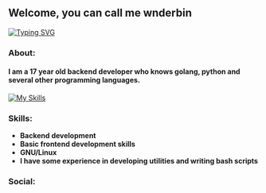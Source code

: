 ## Welcome, you can call me wnderbin

[![Typing SVG](https://readme-typing-svg.herokuapp.com?font=Fira+Code&size=25&duration=10000&pause=1000&color=F7F7F7&width=435&lines=wnderbin)](https://git.io/typing-svg)


### About:
#### I am a 17 year old backend developer who knows golang, python and several other programming languages.

[![My Skills](https://skillicons.dev/icons?i=go,python,html,css,c,cpp,linux,bash)](https://skillicons.dev)

### Skills:
* **Backend development**
* **Basic frontend development skills**
* **GNU/Linux**
* **I have some experience in developing utilities and writing bash scripts**

### Social:
